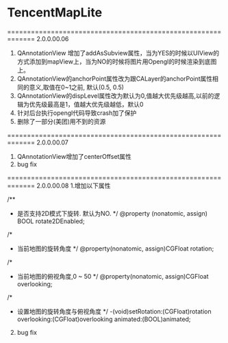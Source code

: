 # TencentMapLite
=============================================================
2.0.0.00.06
1. QAnnotationView 增加了addAsSubview属性，当为YES的时候以UIView的方式添加到mapView上，当为NO的时候将图片用Opengl的时候渲染到底图上。
2. QAnnotationView的anchorPoint属性改为跟CALayer的anchorPoint属性相同的意义,取值在0~1之前, 默认(0.5, 0.5)
3. QAnnotationView的dispLevel属性改为默认为0,值越大优先级越高,以前的逻辑为优先级最高是1，值越大优先级越低，默认0
4. 针对后台执行opengl代码导致crash加了保护
5. 删除了一部分(美团)用不到的资源

=============================================================
2.0.0.00.07
1. QAnnotationView增加了centerOffset属性
2. bug fix

=============================================================
2.0.0.00.08
1.增加以下属性

/**
* 是否支持2D模式下旋转. 默认为NO.
*/
@property (nonatomic, assign) BOOL rotate2DEnabled;

/*
* 当前地图的旋转角度
*/
@property(nonatomic, assign)CGFloat rotation;

/*
* 当前地图的俯视角度,0 ~ 50
*/
@property(nonatomic, assign)CGFloat overlooking;

/*
* 设置地图的旋转角度与俯视角度
*/
-(void)setRotation:(CGFloat)rotation overlooking:(CGFloat)overlooking animated:(BOOL)animated;

2. bug fix
